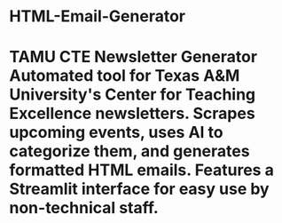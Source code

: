 # HTML-Email-Generator
# TAMU CTE Newsletter Generator  Automated tool for Texas A&amp;M University's Center for Teaching Excellence newsletters. Scrapes upcoming events, uses AI to categorize them, and generates formatted HTML emails. Features a Streamlit interface for easy use by non-technical staff.
